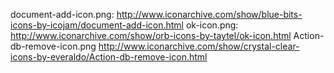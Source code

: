 document-add-icon.png:
http://www.iconarchive.com/show/blue-bits-icons-by-icojam/document-add-icon.html
ok-icon.png:
http://www.iconarchive.com/show/orb-icons-by-taytel/ok-icon.html
Action-db-remove-icon.png
http://www.iconarchive.com/show/crystal-clear-icons-by-everaldo/Action-db-remove-icon.html